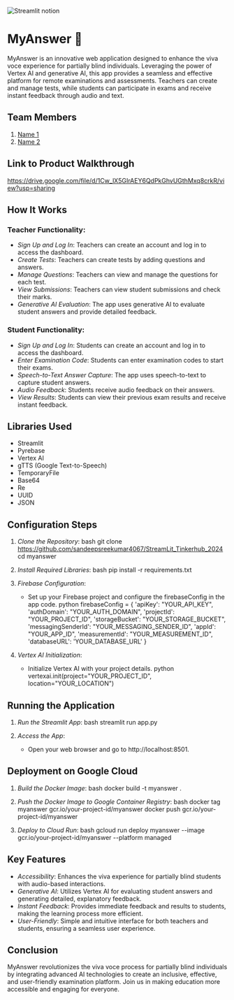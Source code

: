 

![Streamlit notion](https://github.com/TH-Activities/saturday-hack-night-template/assets/117498997/e8052bb6-ad89-48c3-b6e9-124f94c1cd01)




# MyAnswer 🎤

MyAnswer is an innovative web application designed to enhance the viva voce experience for partially blind individuals. Leveraging the power of Vertex AI and generative AI, this app provides a seamless and effective platform for remote examinations and assessments. Teachers can create and manage tests, while students can participate in exams and receive instant feedback through audio and text.

## Team Members
1. [Name 1](https://github.com/TH-Activities/saturday-hack-night-template)
2. [Name 2](https://github.com/TH-Activities/saturday-hack-night-template)

## Link to Product Walkthrough
https://drive.google.com/file/d/1Cw_lX5GIrAEY6QdPkGhvUGthMxq8crkR/view?usp=sharing

## How It Works
### Teacher Functionality:
- *Sign Up and Log In*: Teachers can create an account and log in to access the dashboard.
- *Create Tests*: Teachers can create tests by adding questions and answers.
- *Manage Questions*: Teachers can view and manage the questions for each test.
- *View Submissions*: Teachers can view student submissions and check their marks.
- *Generative AI Evaluation*: The app uses generative AI to evaluate student answers and provide detailed feedback.

### Student Functionality:
- *Sign Up and Log In*: Students can create an account and log in to access the dashboard.
- *Enter Examination Code*: Students can enter examination codes to start their exams.
- *Speech-to-Text Answer Capture*: The app uses speech-to-text to capture student answers.
- *Audio Feedback*: Students receive audio feedback on their answers.
- *View Results*: Students can view their previous exam results and receive instant feedback.

## Libraries Used
- Streamlit
- Pyrebase
- Vertex AI
- gTTS (Google Text-to-Speech)
- TemporaryFile
- Base64
- Re
- UUID
- JSON

## Configuration Steps
1. *Clone the Repository*:
    bash
    git clone https://github.com/sandeepsreekumar4067/StreamLit_Tinkerhub_2024
    cd myanswer
    

2. *Install Required Libraries*:
    bash
    pip install -r requirements.txt
    

3. *Firebase Configuration*:
    - Set up your Firebase project and configure the firebaseConfig in the app code.
    python
    firebaseConfig = {
        'apiKey': "YOUR_API_KEY",
        'authDomain': "YOUR_AUTH_DOMAIN",
        'projectId': "YOUR_PROJECT_ID",
        'storageBucket': "YOUR_STORAGE_BUCKET",
        'messagingSenderId': "YOUR_MESSAGING_SENDER_ID",
        'appId': "YOUR_APP_ID",
        'measurementId': "YOUR_MEASUREMENT_ID",
        'databaseURL': 'YOUR_DATABASE_URL'
    }
    

4. *Vertex AI Initialization*:
    - Initialize Vertex AI with your project details.
    python
    vertexai.init(project="YOUR_PROJECT_ID", location="YOUR_LOCATION")
    

## Running the Application
1. *Run the Streamlit App*:
    bash
    streamlit run app.py
    

2. *Access the App*:
    - Open your web browser and go to http://localhost:8501.

## Deployment on Google Cloud
1. *Build the Docker Image*:
    bash
    docker build -t myanswer .
    

2. *Push the Docker Image to Google Container Registry*:
    bash
    docker tag myanswer gcr.io/your-project-id/myanswer
    docker push gcr.io/your-project-id/myanswer
    

3. *Deploy to Cloud Run*:
    bash
    gcloud run deploy myanswer --image gcr.io/your-project-id/myanswer --platform managed
    

## Key Features
- *Accessibility*: Enhances the viva experience for partially blind students with audio-based interactions.
- *Generative AI*: Utilizes Vertex AI for evaluating student answers and generating detailed, explanatory feedback.
- *Instant Feedback*: Provides immediate feedback and results to students, making the learning process more efficient.
- *User-Friendly*: Simple and intuitive interface for both teachers and students, ensuring a seamless user experience.

## Conclusion
MyAnswer revolutionizes the viva voce process for partially blind individuals by integrating advanced AI technologies to create an inclusive, effective, and user-friendly examination platform. Join us in making education more accessible and engaging for everyone.
